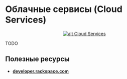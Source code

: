 Облачные сервисы (Cloud Services)
========================

<p align="center">
  <a href="https://github.com/uran1980/web-dev-blog/blob/master/Cloud-Services/README.md">
    <img  style="max-width:100%;"
          alt="alt Cloud Services"
          src="https://raw.github.com/uran1980/web-dev-blog/master/Cloud-Services/images/cloud.jpg" />
  </a>
</p>

TODO


## Полезные ресурсы
* **[developer.rackspace.com](http://developer.rackspace.com/)**
